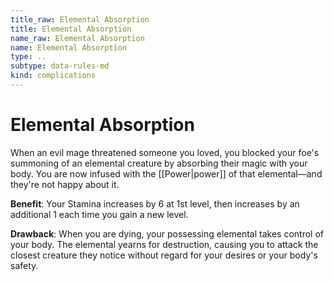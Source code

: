 ```yaml
---
title_raw: Elemental Absorption
title: Elemental Absorption
name_raw: Elemental Absorption
name: Elemental Absorption
type: ..
subtype: data-rules-md
kind: complications
---
```


# Elemental Absorption

When an evil mage threatened someone you loved, you blocked your foe's summoning of an elemental creature by absorbing their magic with your body. You are now infused with the [[Power|power]] of that elemental—and they're not happy about it.

**Benefit**: Your Stamina increases by 6 at 1st level, then increases by an additional 1 each time you gain a new level.

**Drawback**: When you are dying, your possessing elemental takes control of your body. The elemental yearns for destruction, causing you to attack the closest creature they notice without regard for your desires or your body's safety.
